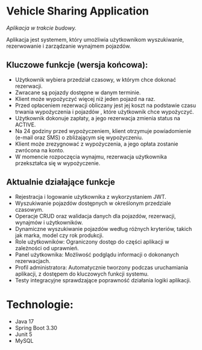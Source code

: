 # Vehicle Sharing Application

_Aplikacja w trakcie budowy._

Aplikacja jest systemem, który umożliwia użytkownikom wyszukiwanie, rezerwowanie i zarządzanie wynajmem pojazdów. 

## Kluczowe funkcje (wersja końcowa):
- Użytkownik wybiera przedział czasowy, w którym chce dokonać rezerwacji.
- Zwracane są pojazdy dostępne w danym terminie.
- Klient może wypożyczyć więcej niż jeden pojazd na raz.
- Przed opłaceniem rezerwacji obliczany jest jej koszt na podstawie czasu trwania wypożyczenia i pojazdów , które użytkownik chce wypożyczyć.
- Użytkownik dokonuje zapłaty, a jego rezerwacja zmienia status na ACTIVE.
- Na 24 godziny przed wypożyczeniem, klient otrzymuje powiadomienie (e-mail oraz SMS) o zbliżającym się wypożyczeniu.
- Klient może zrezygnować z wypożyczenia, a jego opłata zostanie zwrócona na konto.
- W momencie rozpoczęcia wynajmu, rezerwacja użytkownika przekształca się w wypożyczenie.

## Aktualnie działające funkcje
- Rejestracja i logowanie użytkownika z wykorzystaniem JWT.
- Wyszukiwanie pojazdów dostępnych w określonym przedziale czasowym.
- Operacje CRUD oraz walidacja danych dla pojazdów, rezerwacji, wynajmów i użytkowników.
- Dynamiczne wyszukiwanie pojazdów według różnych kryteriów, takich jak marka, model czy rok produkcji.
- Role użytkowników:
Ograniczony dostęp do części aplikacji w zależności od uprawnień.
- Panel użytkownika:
Możliwość podglądu informacji o dokonanych rezerwacjach.
- Profil administratora:
Automatycznie tworzony podczas uruchamiania aplikacji, z dostępem do kluczowych funkcji systemu.
- Testy integracyjne sprawdzające poprawność działania logiki aplikacji.

# Technologie:
- Java 17
- Spring Boot 3.30
- Junit 5
- MySQL

